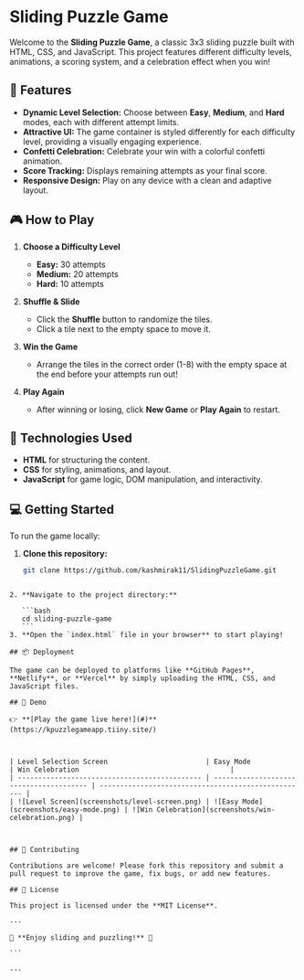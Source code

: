 
# Sliding Puzzle Game

Welcome to the **Sliding Puzzle Game**, a classic 3x3 sliding puzzle built with HTML, CSS, and JavaScript. This project features different difficulty levels, animations, a scoring system, and a celebration effect when you win!

## 🧩 Features

- **Dynamic Level Selection:** Choose between **Easy**, **Medium**, and **Hard** modes, each with different attempt limits.
- **Attractive UI:** The game container is styled differently for each difficulty level, providing a visually engaging experience.
- **Confetti Celebration:** Celebrate your win with a colorful confetti animation.
- **Score Tracking:** Displays remaining attempts as your final score.
- **Responsive Design:** Play on any device with a clean and adaptive layout.

## 🎮 How to Play

1. **Choose a Difficulty Level**  
   - **Easy:** 30 attempts  
   - **Medium:** 20 attempts  
   - **Hard:** 10 attempts  

2. **Shuffle & Slide**  
   - Click the **Shuffle** button to randomize the tiles.
   - Click a tile next to the empty space to move it.

3. **Win the Game**  
   - Arrange the tiles in the correct order (1-8) with the empty space at the end before your attempts run out!

4. **Play Again**  
   - After winning or losing, click **New Game** or **Play Again** to restart.

## 🚀 Technologies Used

- **HTML** for structuring the content.
- **CSS** for styling, animations, and layout.
- **JavaScript** for game logic, DOM manipulation, and interactivity.

## 💻 Getting Started

To run the game locally:

1. **Clone this repository:**
   ```bash
   git clone https://github.com/kashmirak11/SlidingPuzzleGame.git
````

2. **Navigate to the project directory:**

   ```bash
   cd sliding-puzzle-game
   ```
3. **Open the `index.html` file in your browser** to start playing!

## 📦 Deployment

The game can be deployed to platforms like **GitHub Pages**, **Netlify**, or **Vercel** by simply uploading the HTML, CSS, and JavaScript files.

## 🎉 Demo

👉 **[Play the game live here!](#)** (https://kpuzzlegameapp.tiiny.site/)



| Level Selection Screen                        | Easy Mode                               | Win Celebration                                     |
| --------------------------------------------- | --------------------------------------- | --------------------------------------------------- |
| ![Level Screen](screenshots/level-screen.png) | ![Easy Mode](screenshots/easy-mode.png) | ![Win Celebration](screenshots/win-celebration.png) |



## 🙌 Contributing

Contributions are welcome! Please fork this repository and submit a pull request to improve the game, fix bugs, or add new features.

## 📜 License

This project is licensed under the **MIT License**.

---

🎉 **Enjoy sliding and puzzling!** 🎉

```

---

